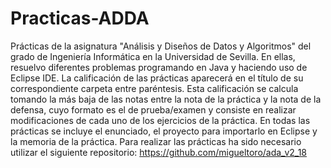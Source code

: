 # Practicas-ADDA
Prácticas de la asignatura "Análisis y Diseños de Datos y Algoritmos" del grado de Ingeniería Informática en la Universidad de Sevilla.
En ellas, resuelvo diferentes problemas programando en Java y haciendo uso de Eclipse IDE. 
La calificación de las prácticas aparecerá en el título de su correspondiente carpeta entre paréntesis. Esta calificación se calcula tomando la más baja de las notas entre la nota de la práctica y la nota de la defensa, cuyo formato es el de prueba/examen y consiste en realizar modificaciones de cada uno de los ejercicios de la práctica.
En todas las prácticas se incluye el enunciado, el proyecto para importarlo en Eclipse y la memoria de la práctica.
Para realizar las prácticas ha sido necesario utilizar el siguiente repositorio: https://github.com/migueltoro/ada_v2_18
